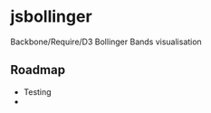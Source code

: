 jsbollinger
===========

Backbone/Require/D3 Bollinger Bands visualisation

Roadmap
-------

* Testing
* 